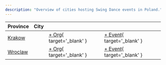 ```yaml
---
description: "Overview of cities hosting Swing Dance events in Poland."
---
```


| Province | City | | |
| --- | --- | --- | --- |
| [Krakow](by_city.md#krakow) | | [+ Org](https://github.com/swingdance/orgs/issues/new?assignees=&labels=add+org&projects=&template=02-add_entity.yml&title=%5Bpl%5D%20%3CName%3E&region=pl&province=Krakow&city=Krakow){ target='_blank' } | [+ Event](https://github.com/swingdance/events/issues/new?assignees=&labels=add+event&projects=&template=02-add_entity.yml&title=%5B2024%2Fpl%5D%20%3CName%3E&region=pl&province=Krakow&city=Krakow&org_id=&date_starts=2024-&date_ends=2024-){ target='_blank' } |
| [Wroclaw](by_city.md#wroclaw) | | [+ Org](https://github.com/swingdance/orgs/issues/new?assignees=&labels=add+org&projects=&template=02-add_entity.yml&title=%5Bpl%5D%20%3CName%3E&region=pl&province=Wroclaw&city=Wroclaw){ target='_blank' } | [+ Event](https://github.com/swingdance/events/issues/new?assignees=&labels=add+event&projects=&template=02-add_entity.yml&title=%5B2024%2Fpl%5D%20%3CName%3E&region=pl&province=Wroclaw&city=Wroclaw&org_id=&date_starts=2024-&date_ends=2024-){ target='_blank' } |
